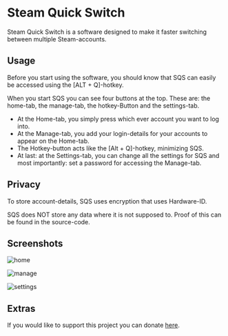 # Steam Quick Switch
Steam Quick Switch is a software designed to make it faster switching between multiple Steam-accounts. 

## Usage
Before you start using the software, you should know that SQS can easily be accessed using the [ALT + Q]-hotkey.

When you start SQS you can see four buttons at the top. These are: the home-tab, the manage-tab, the hotkey-Button and the settings-tab.

- At the Home-tab, you simply press which ever account you want to log into.
- At the Manage-tab, you add your login-details for your accounts to appear on the Home-tab.
- The Hotkey-button acts like the [Alt + Q]-hotkey, minimizing SQS.
- At last: at the Settings-tab, you can change all the settings for SQS and most importantly: set a password for accessing the Manage-tab.


## Privacy

To store account-details, SQS uses encryption that uses Hardware-ID.

SQS does NOT store any data where it is not supposed to. Proof of this can be found in the source-code.

## Screenshots
![home](https://user-images.githubusercontent.com/39988708/52696946-9db15d00-2f70-11e9-8396-7203790f1e68.png)

![manage](https://user-images.githubusercontent.com/39988708/52697394-a9e9ea00-2f71-11e9-86ac-8eebb3b079fe.png)

![settings](https://user-images.githubusercontent.com/39988708/52697415-b5d5ac00-2f71-11e9-823b-a76e92ea4edd.png)

## Extras
If you would like to support this project you can donate [here](https://www.paypal.me/MattiasAldhagen).
